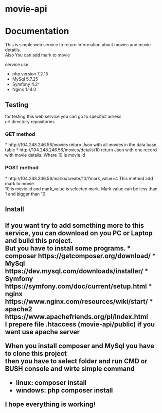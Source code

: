 # movie-api
<h1>Documentation</h1>

This is simple web service to return information about movies and movie detatils. <br>
Also You can add mark to movie <br>

service use:
* php version 7.2.15
* MySql 5.7.25
* Symfony 4.2^
* Nginx 1.14.0

<h2>Testing</h2>
for testing this web service you can go to specifict adress <br>
url directory repositories <br>
<h3>GET method</h3>
* http://104.248.246.56/movies return Json with all movies in the data base table
* http://104.248.246.56/movies/details/10 return Json with one record with movie details. Where 10 is movie id  
<h3>POST method</h3>
* http://104.248.246.56/marks/create/10/?mark_value=4 This method add mark to movie. <br>
10 is movie id and mark_value is selected mark. Mark value can be less than 1 and bigger than 10

<h2>Install<h2>
If you want try to add something more to this service, you can download on you PC or Laptop and build this project. <br>
But you have to install some programs. 
* composer https://getcomposer.org/download/
* MySql https://dev.mysql.com/downloads/installer/
* Symfony https://symfony.com/doc/current/setup.html
* nginx https://www.nginx.com/resources/wiki/start/
* apache2 https://www.apachefriends.org/pl/index.html <br> I prepere file .htaccess (movie-api/public) if you want use apache server 

When you install composer and MySql you have to clone this project<br>
then you have to select folder and run CMD or BUSH console and wirte simple command
* linux: composer install 
* windows: php composer install

I hope everything is working!<br>


 

 
